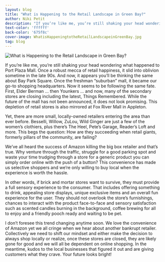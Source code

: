 ```yaml
---
layout: blog
title: "What is Happening to the Retail Landscape in Green Bay?"
author: Niki Petit
description: "If you’re like me, you’re still shaking your head wondering what happened to Port Plaza Mall."
text-color: 'ffffff'
back-color: '675f8c'
cover-image: WhatisHappeningtotheRetailLandscapeinGreenBay.jpg
tag: blog
---
```


<img data-aos="fade-up" src="/img/blog/WhatisHappeningtotheRetailLandscapeinGreenBay.jpg"
alt="What is Happening to the Retail Landscape in Green Bay?"
srcset="
/img/blog/WhatisHappeningtotheRetailLandscapeinGreenBay-2400.jpg 2400w,
/img/blog/WhatisHappeningtotheRetailLandscapeinGreenBay-1800.jpg 1800w,
/img/blog/WhatisHappeningtotheRetailLandscapeinGreenBay-1200.jpg 1200w,
/img/blog/WhatisHappeningtotheRetailLandscapeinGreenBay-900.jpg 900w,
/img/blog/WhatisHappeningtotheRetailLandscapeinGreenBay-600.jpg 600w,
/img/blog/WhatisHappeningtotheRetailLandscapeinGreenBay-400.jpg 400w" />

If you’re like me, you’re still shaking your head wondering what happened to Port Plaza Mall. Once a robust mecca of retail happiness, it slid into oblivion sometime in the late 90s. And now, it appears you’ll be thinking the same about Bay Park Square. Once the freshman “suburban” mall, it became our go-to shopping headquarters. Now it seems to be following the same fate. First, Elder Berman … then Younkers … and now, many of the secondary stores are closing including the latest, Things Remembered. While the future of the mall has not been announced, it does not look promising. This depletion of retail stores is also mirrored at Fox River Mall in Appleton.

Yet, there are more small, locally-owned retailers entering the area than ever before. Besselli, Willow, ZuLou, Wild Ginger are just a few of the women’s clothiers, plus there’s The Heel, Pete’s Garage, Reader’s Loft and more. This begs the question: How are they succeeding when retail giants, formerly pillars of the community, are failing?

We’ve all heard the success of Amazon killing the big box retailer and that’s true. Why venture through the traffic, struggle for a good parking spot and waste your time trudging through a store for a generic product you can simply order online with the push of a button? This convenience has made us selective shoppers and we’re only willing to buy local when the experience is worth the hassle.  

In other words, if brick and mortar stores want to survive, they must provide a full sensory experience to the consumer. That includes offering something to drink, appealing store displays, unique exclusive items and an overall fun experience for the user. They should not overlook the store’s furnishings, chances to interact with the product face-to-face and sensory satisfaction such as scented candles burning in the background, coffee brewing for all to enjoy and a friendly pooch ready and waiting to be pet.

I don’t foresee this trend changing anytime soon. We love the convenience of Amazon yet we all cringe when we hear about another bankrupt retailer. Collectively we need to shift our mindset and either make the decision to always shop locally or realize, once these stores are closed, they are likely gone for good and we will all be dependent on online shopping. In the meantime, kudos to the local businesses that figured it out and are giving customers what they crave. Your future looks bright!
